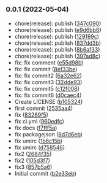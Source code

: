 ## <small>0.0.1 (2022-05-04)</small>

- chore(release): publish ([347c090](https://github.com/ssdmtank/smart-taro/commit/347c090))
- chore(release): publish ([e9d6bb6](https://github.com/ssdmtank/smart-taro/commit/e9d6bb6))
- chore(release): publish ([129199c](https://github.com/ssdmtank/smart-taro/commit/129199c))
- chore(release): publish ([837dd3b](https://github.com/ssdmtank/smart-taro/commit/837dd3b))
- chore(release): publish ([8b6a133](https://github.com/ssdmtank/smart-taro/commit/8b6a133))
- chore(release): publish ([397ad8c](https://github.com/ssdmtank/smart-taro/commit/397ad8c))
- fix: fix comment ([e55d98b](https://github.com/ssdmtank/smart-taro/commit/e55d98b))
- fix: fix commit ([8ef33be](https://github.com/ssdmtank/smart-taro/commit/8ef33be))
- fix: fix commit2 ([6a32e62](https://github.com/ssdmtank/smart-taro/commit/6a32e62))
- fix: fix commit3 ([32dde93](https://github.com/ssdmtank/smart-taro/commit/32dde93))
- fix: fix commit5 ([c12f008](https://github.com/ssdmtank/smart-taro/commit/c12f008))
- fix: fix commit6 ([d0caec4](https://github.com/ssdmtank/smart-taro/commit/d0caec4))
- Create LICENSE ([b105324](https://github.com/ssdmtank/smart-taro/commit/b105324))
- first commit ([2535aa4](https://github.com/ssdmtank/smart-taro/commit/2535aa4))
- fix ([83269f5](https://github.com/ssdmtank/smart-taro/commit/83269f5))
- fix ci.yml ([960edfc](https://github.com/ssdmtank/smart-taro/commit/960edfc))
- fix docs ([f7fff5a](https://github.com/ssdmtank/smart-taro/commit/f7fff5a))
- fix packagejson ([8d7d6eb](https://github.com/ssdmtank/smart-taro/commit/8d7d6eb))
- fix umirc ([1b6c15b](https://github.com/ssdmtank/smart-taro/commit/1b6c15b))
- fix umirc ([d758546](https://github.com/ssdmtank/smart-taro/commit/d758546))
- fix2 ([2684f35](https://github.com/ssdmtank/smart-taro/commit/2684f35))
- fix2 ([105d3f7](https://github.com/ssdmtank/smart-taro/commit/105d3f7))
- fix3 ([857b5a6](https://github.com/ssdmtank/smart-taro/commit/857b5a6))
- Initial commit ([b2e33eb](https://github.com/ssdmtank/smart-taro/commit/b2e33eb))
